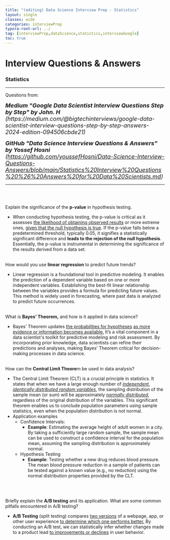 ```yaml
---
title: "(editing) Data Science Interview Prep - Statistics"
layout: single
classes: wide
categories: interviewPrep
typora-root-url: ../
tag: [interviewPrep,dataScience,statistics,interviewGoogle]
toc: true 
---
```


# Interview Questions & Answers

### Statistics

---

Questions from: 

<font size= 4pt>
  <I>
    <b>Medium "Google Data Scientist Interview Questions Step by Step" by John. H </b> <br> (https://medium.com/@bigtechinterviews/google-data-scientist-interview-questions-step-by-step-answers-2024-edition-094506cbde21) <Br>
    
<b>GitHub "Data Science Interview Questions & Answers" by Yossef Hosni</b>
    <br> (https://github.com/youssefHosni/Data-Science-Interview-Questions-Answers/blob/main/Statistics%20Interview%20Questions%20%26%20Answers%20for%20Data%20Scientists.md)
    </I>
    </font>



---

<br><br>



Explain the significance of the **p-value** in hypothesis testing.

- When conducting hypothesis testing, the p-value is critical as it assesses <u>the likelihood of obtaining observed results</u> or more extreme ones, <u>given that the null hypothesis is true</u>. If the p-value falls below a predetermined threshold, typically 0.05, it signifies a statistically significant difference and **leads to the rejection of the null hypothesis**. Essentially, the p-value is instrumental in determining the significance of the results derived from a data set.<br><br>



How would you use **linear regression** to predict future trends?

- Linear regression is a foundational tool in predictive modeling. It enables the prediction of a dependent variable based on one or more independent variables. Establishing the best-fit linear relationship between the variables provides a formula for predicting future values. This method is widely used in forecasting, where past data is analyzed to predict future occurrences.<br><Br>



What is **Bayes’ Theorem,** and how is it applied in data science?

- Bayes’ Theorem updates <u>the probabilities for hypotheses</u> <u>as more evidence or information becomes available.</u> It’s a vital component in a data scientist's toolkit for predictive modeling and risk assessment. By incorporating prior knowledge, data scientists can refine their predictions and analyses, making Bayes’ Theorem critical for decision-making processes in data science.<br><br>



How can the **Central Limit Theore**m be used in data analysis?

- The Central Limit Theorem (CLT) is a crucial principle in statistics. It states that when we have a large enough number of *<u>independent</u>*, <u>*identically distributed random variables*</u>, the sampling distribution of the sample mean (or sum) will be approximately <u>*normally distributed*</u>, regardless of the original distribution of the variables. This significant theorem enables us to conclude population parameters using sample statistics, even when the population distribution is not normal.
- Application examples
  - Confidence Intervals:
    - **Example**: Estimating the average height of adult women in a city. By taking a sufficiently large random sample, the sample mean can be used to construct a confidence interval for the population mean, assuming the sampling distribution is approximately normal.
  - Hypothesis Testing
    - **Example**: Testing whether a new drug reduces blood pressure. The mean blood pressure reduction in a sample of patients can be tested against a known value (e.g., no reduction) using the normal distribution properties provided by the CLT.

<br><br>



Briefly explain the **A/B testing** and its application. What are some common pitfalls encountered in A/B testing?

- **A/B Testing** (split testing) compares <u>two versions</u> of a webpage, app, or other user experience <u>to determine which one performs better.</u> By conducting an A/B test, we can statistically infer whether changes made to a product lead <u>to improvements or declines</u> in user behavior.



